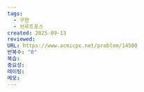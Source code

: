 ```yaml
---
tags:
  - 구현
  - 브루트포스
created: 2025-09-13
reviewed:
URL: https://www.acmicpc.net/problem/14500
반복수: "0"
복습:
중요성:
레이팅:
메모:
---
```


